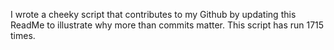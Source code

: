 I wrote a cheeky script that contributes to my Github by updating this ReadMe to illustrate why more than commits matter. This script has run 1715 times.